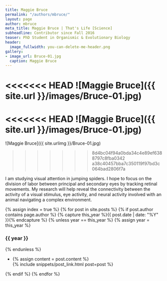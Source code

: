 ```yaml
---
title: Maggie Bruce
permalink: "/authors/mbruce/"
layout: page
author: mbruce
meta_title: Maggie Bruce | That's Life [Science]
subheadline: Contributor since Fall 2016
teaser: PhD Student in Organismic & Evolutionary Biology
header:
  image_fullwidth: you-can-delete-me-header.png
gallery:
- image_url: Bruce-01.jpg
  caption: Maggie Bruce
---
```


<<<<<<< HEAD
![Maggie Bruce]({{ site.url }}/images/Bruce-01.jpg)
=======
<<<<<<< HEAD
![Maggie Bruce]({{ site.url }}/images/Bruce-01.jpg)
=======
![Maggie Bruce]({{ site.urlimg }}/Bruce-01.jpg)
>>>>>>> 8d4bc04f94a0bda34c4e89ef6388797c8fba0342
>>>>>>> a38c40457bba7c350119f97bd3c064bad2806f7a

I am studying visual attention in jumping spiders. I hope to focus on the division of labor between principal and secondary eyes by tracking retinal movements. My research will help reveal the connectivity between the activity of a visual stimulus, eye activity, and neural activity involved with an animal navigating a complex environment.

{% assign index = true %}
{% for post in site.posts %}
{% if post.author contains page.author %}
{% capture this_year %}{{ post.date | date: "%Y" }}{% endcapture %}
{% unless year == this_year %}
{% assign year = this_year %}
<h3>{{ year }}</h3>
{% endunless %}
<ul style="list-style-type:disc">
 <li> 
 {% assign content = post.content %} 
 <article>
 {% include snippets/post_link.html post=post %}
 </article>
 </li>
</ul>
{% endif %}
{% endfor %}
